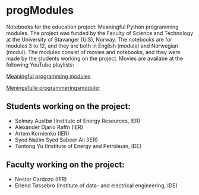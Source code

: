 # progModules
Notebooks for the education project: Meaningful Python programming modules. The project was funded by the Faculty of Science and Technology at the University of Stavanger (UiS), Norway. The notebooks are for modules 3 to 12, and they are both in English (module) and Norwegian (modul). The modules consist of movies and notebooks, and they were made by the students working on the project. Movies are availabe at the following YouTube playlists:

[Meaningful programming modules]()

[Meningsfulle programmeringsmoduler]()

## Students working on the project:
- Solmøy Austbø (Institute of Energy Resources, IER)
- Alexander Djario Raffn (IER)
- Artem Kornienko (IER)
- Syed Nazim Syed Sabeer Ali (IER)
- Tontong Yu (Institute of Energy and Petroleum, IDE)

## Faculty working on the project:
- Nestor Cardozo (IER)
- Erlend Tøssebro (Institute of data- and electrical engineering, IDE)

